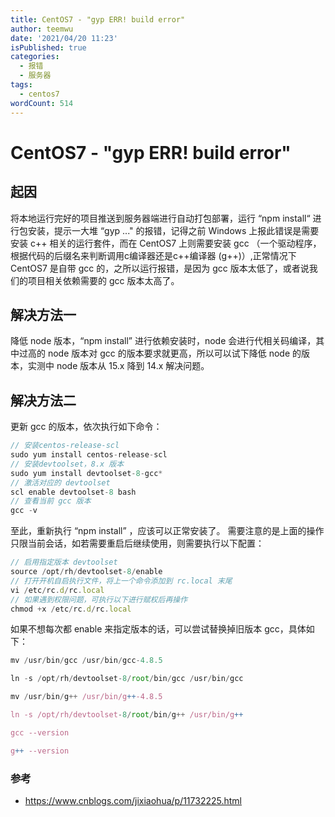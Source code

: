 ```yaml
---
title: CentOS7 - "gyp ERR! build error"
author: teemwu
date: '2021/04/20 11:23'
isPublished: true
categories:
  - 报错
  - 服务器
tags:
  - centos7
wordCount: 514
---
```


# CentOS7 - "gyp ERR! build error"

## 起因
将本地运行完好的项目推送到服务器端进行自动打包部署，运行 “npm install“ 进行包安装，提示一大堆 “gyp ..." 的报错，记得之前 Windows 上报此错误是需要安装 c++ 相关的运行套件，而在 CentOS7 上则需要安装 gcc （一个驱动程序，根据代码的后缀名来判断调用c编译器还是c++编译器 (g++)）,正常情况下 CentOS7 是自带 gcc 的，之所以运行报错，是因为 gcc 版本太低了，或者说我们的项目相关依赖需要的 gcc 版本太高了。

## 解决方法一
降低 node 版本，“npm install” 进行依赖安装时，node 会进行代相关码编译，其中过高的 node 版本对 gcc 的版本要求就更高，所以可以试下降低 node 的版本，实测中 node 版本从 15.x 降到 14.x 解决问题。

## 解决方法二
更新 gcc 的版本，依次执行如下命令：
```javascript
// 安装centos-release-scl
sudo yum install centos-release-scl
// 安装devtoolset，8.x 版本
sudo yum install devtoolset-8-gcc*
// 激活对应的 devtoolset
scl enable devtoolset-8 bash
// 查看当前 gcc 版本
gcc -v
```
至此，重新执行 “npm install” ，应该可以正常安装了。
需要注意的是上面的操作只限当前会话，如若需要重启后继续使用，则需要执行以下配置：
```javascript
// 启用指定版本 devtoolset
source /opt/rh/devtoolset-8/enable
// 打开开机自启执行文件，将上一个命令添加到 rc.local 末尾
vi /etc/rc.d/rc.local
// 如果遇到权限问题，可执行以下进行赋权后再操作
chmod +x /etc/rc.d/rc.local
```
如果不想每次都 enable 来指定版本的话，可以尝试替换掉旧版本 gcc，具体如下：
```javascript
mv /usr/bin/gcc /usr/bin/gcc-4.8.5

ln -s /opt/rh/devtoolset-8/root/bin/gcc /usr/bin/gcc

mv /usr/bin/g++ /usr/bin/g++-4.8.5

ln -s /opt/rh/devtoolset-8/root/bin/g++ /usr/bin/g++

gcc --version

g++ --version
```

### 参考
- https://www.cnblogs.com/jixiaohua/p/11732225.html
